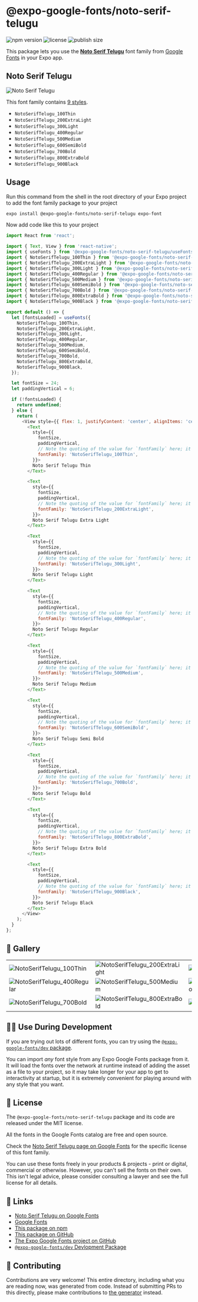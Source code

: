 # @expo-google-fonts/noto-serif-telugu

![npm version](https://flat.badgen.net/npm/v/@expo-google-fonts/noto-serif-telugu)
![license](https://flat.badgen.net/github/license/expo/google-fonts)
![publish size](https://flat.badgen.net/packagephobia/install/@expo-google-fonts/noto-serif-telugu)

This package lets you use the [**Noto Serif Telugu**](https://fonts.google.com/specimen/Noto+Serif+Telugu) font family from [Google Fonts](https://fonts.google.com/) in your Expo app.

## Noto Serif Telugu

![Noto Serif Telugu](./font-family.png)

This font family contains [9 styles](#-gallery).

- `NotoSerifTelugu_100Thin`
- `NotoSerifTelugu_200ExtraLight`
- `NotoSerifTelugu_300Light`
- `NotoSerifTelugu_400Regular`
- `NotoSerifTelugu_500Medium`
- `NotoSerifTelugu_600SemiBold`
- `NotoSerifTelugu_700Bold`
- `NotoSerifTelugu_800ExtraBold`
- `NotoSerifTelugu_900Black`

## Usage

Run this command from the shell in the root directory of your Expo project to add the font family package to your project
```sh
expo install @expo-google-fonts/noto-serif-telugu expo-font
```

Now add code like this to your project
```js
import React from 'react';

import { Text, View } from 'react-native';
import { useFonts } from '@expo-google-fonts/noto-serif-telugu/useFonts';
import { NotoSerifTelugu_100Thin } from '@expo-google-fonts/noto-serif-telugu/100Thin';
import { NotoSerifTelugu_200ExtraLight } from '@expo-google-fonts/noto-serif-telugu/200ExtraLight';
import { NotoSerifTelugu_300Light } from '@expo-google-fonts/noto-serif-telugu/300Light';
import { NotoSerifTelugu_400Regular } from '@expo-google-fonts/noto-serif-telugu/400Regular';
import { NotoSerifTelugu_500Medium } from '@expo-google-fonts/noto-serif-telugu/500Medium';
import { NotoSerifTelugu_600SemiBold } from '@expo-google-fonts/noto-serif-telugu/600SemiBold';
import { NotoSerifTelugu_700Bold } from '@expo-google-fonts/noto-serif-telugu/700Bold';
import { NotoSerifTelugu_800ExtraBold } from '@expo-google-fonts/noto-serif-telugu/800ExtraBold';
import { NotoSerifTelugu_900Black } from '@expo-google-fonts/noto-serif-telugu/900Black';

export default () => {
  let [fontsLoaded] = useFonts({
    NotoSerifTelugu_100Thin,
    NotoSerifTelugu_200ExtraLight,
    NotoSerifTelugu_300Light,
    NotoSerifTelugu_400Regular,
    NotoSerifTelugu_500Medium,
    NotoSerifTelugu_600SemiBold,
    NotoSerifTelugu_700Bold,
    NotoSerifTelugu_800ExtraBold,
    NotoSerifTelugu_900Black,
  });

  let fontSize = 24;
  let paddingVertical = 6;

  if (!fontsLoaded) {
    return undefined;
  } else {
    return (
      <View style={{ flex: 1, justifyContent: 'center', alignItems: 'center' }}>
        <Text
          style={{
            fontSize,
            paddingVertical,
            // Note the quoting of the value for `fontFamily` here; it expects a string!
            fontFamily: 'NotoSerifTelugu_100Thin',
          }}>
          Noto Serif Telugu Thin
        </Text>

        <Text
          style={{
            fontSize,
            paddingVertical,
            // Note the quoting of the value for `fontFamily` here; it expects a string!
            fontFamily: 'NotoSerifTelugu_200ExtraLight',
          }}>
          Noto Serif Telugu Extra Light
        </Text>

        <Text
          style={{
            fontSize,
            paddingVertical,
            // Note the quoting of the value for `fontFamily` here; it expects a string!
            fontFamily: 'NotoSerifTelugu_300Light',
          }}>
          Noto Serif Telugu Light
        </Text>

        <Text
          style={{
            fontSize,
            paddingVertical,
            // Note the quoting of the value for `fontFamily` here; it expects a string!
            fontFamily: 'NotoSerifTelugu_400Regular',
          }}>
          Noto Serif Telugu Regular
        </Text>

        <Text
          style={{
            fontSize,
            paddingVertical,
            // Note the quoting of the value for `fontFamily` here; it expects a string!
            fontFamily: 'NotoSerifTelugu_500Medium',
          }}>
          Noto Serif Telugu Medium
        </Text>

        <Text
          style={{
            fontSize,
            paddingVertical,
            // Note the quoting of the value for `fontFamily` here; it expects a string!
            fontFamily: 'NotoSerifTelugu_600SemiBold',
          }}>
          Noto Serif Telugu Semi Bold
        </Text>

        <Text
          style={{
            fontSize,
            paddingVertical,
            // Note the quoting of the value for `fontFamily` here; it expects a string!
            fontFamily: 'NotoSerifTelugu_700Bold',
          }}>
          Noto Serif Telugu Bold
        </Text>

        <Text
          style={{
            fontSize,
            paddingVertical,
            // Note the quoting of the value for `fontFamily` here; it expects a string!
            fontFamily: 'NotoSerifTelugu_800ExtraBold',
          }}>
          Noto Serif Telugu Extra Bold
        </Text>

        <Text
          style={{
            fontSize,
            paddingVertical,
            // Note the quoting of the value for `fontFamily` here; it expects a string!
            fontFamily: 'NotoSerifTelugu_900Black',
          }}>
          Noto Serif Telugu Black
        </Text>
      </View>
    );
  }
};

```

## 🔡 Gallery


||||
|-|-|-|
|![NotoSerifTelugu_100Thin](./NotoSerifTelugu_100Thin.ttf.png)|![NotoSerifTelugu_200ExtraLight](./NotoSerifTelugu_200ExtraLight.ttf.png)|![NotoSerifTelugu_300Light](./NotoSerifTelugu_300Light.ttf.png)||
|![NotoSerifTelugu_400Regular](./NotoSerifTelugu_400Regular.ttf.png)|![NotoSerifTelugu_500Medium](./NotoSerifTelugu_500Medium.ttf.png)|![NotoSerifTelugu_600SemiBold](./NotoSerifTelugu_600SemiBold.ttf.png)||
|![NotoSerifTelugu_700Bold](./NotoSerifTelugu_700Bold.ttf.png)|![NotoSerifTelugu_800ExtraBold](./NotoSerifTelugu_800ExtraBold.ttf.png)|![NotoSerifTelugu_900Black](./NotoSerifTelugu_900Black.ttf.png)||


## 👩‍💻 Use During Development

If you are trying out lots of different fonts, you can try using the [`@expo-google-fonts/dev` package](https://github.com/expo/google-fonts/tree/master/font-packages/dev#readme).

You can import *any* font style from any Expo Google Fonts package from it. It will load the fonts
over the network at runtime instead of adding the asset as a file to your project, so it may take longer
for your app to get to interactivity at startup, but it is extremely convenient
for playing around with any style that you want.

## 📖 License

The `@expo-google-fonts/noto-serif-telugu` package and its code are released under the MIT license.

All the fonts in the Google Fonts catalog are free and open source.

Check the [Noto Serif Telugu page on Google Fonts](https://fonts.google.com/specimen/Noto+Serif+Telugu) for the specific license of this font family.

You can use these fonts freely in your products & projects - print or digital, commercial or otherwise. However, you can't sell the fonts on their own. This isn't legal advice, please consider consulting a lawyer and see the full license for all details.

## 🔗 Links

- [Noto Serif Telugu on Google Fonts](https://fonts.google.com/specimen/Noto+Serif+Telugu)
- [Google Fonts](https://fonts.google.com/)
- [This package on npm](https://www.npmjs.com/package/@expo-google-fonts/noto-serif-telugu)
- [This package on GitHub](https://github.com/expo/google-fonts/tree/master/font-packages/noto-serif-telugu)
- [The Expo Google Fonts project on GitHub](https://github.com/expo/google-fonts)
- [`@expo-google-fonts/dev` Devlopment Package](https://github.com/expo/google-fonts/tree/master/font-packages/dev)

## 🤝 Contributing

Contributions are very welcome! This entire directory, including what you are reading now, was generated from code. Instead of submitting PRs to this directly, please make contributions to [the generator](https://github.com/expo/google-fonts/tree/master/packages/generator) instead.
